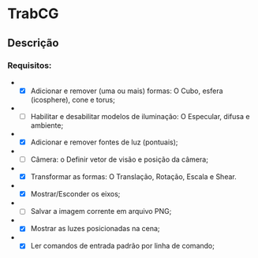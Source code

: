 # TrabCG

## Descrição

### Requisitos:

* - [x] Adicionar e remover (uma ou mais) formas: O Cubo, esfera (icosphere), cone e torus;
* - [ ] Habilitar e desabilitar modelos de iluminação: O Especular, difusa e ambiente;
* - [x] Adicionar e remover fontes de luz (pontuais);
* - [ ] Câmera: o Definir vetor de visão e posição da câmera;
* - [x] Transformar as formas: O Translação, Rotação, Escala e Shear.
* - [x] Mostrar/Esconder os eixos;
* - [ ] Salvar a imagem corrente em arquivo PNG;
* - [x] Mostrar as luzes posicionadas na cena;
* - [x] Ler comandos de entrada padrão por linha de comando;
